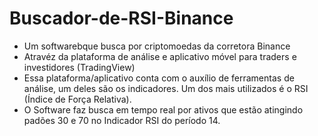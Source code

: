 # Buscador-de-RSI-Binance
- Um softwarebque busca por criptomoedas da corretora Binance
- Atravéz da plataforma de análise e aplicativo móvel para traders e investidores (TradingView)
- Essa plataforma/aplicativo conta com o auxílio de ferramentas de análise, um deles são os indicadores. Um dos mais utilizados é o RSI (Índice de Força Relativa).
- O Software faz busca em tempo real por ativos que estão atingindo padões 30 e 70 no Indicador RSI do período 14.

